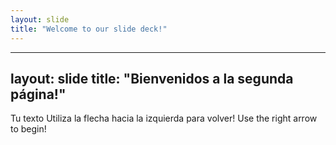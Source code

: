 ```yaml
---
layout: slide
title: "Welcome to our slide deck!"
---
```

---
layout: slide
title: "Bienvenidos a la segunda página!"
---
Tu texto
Utiliza la flecha hacia la izquierda para volver!
Use the right arrow to begin!
